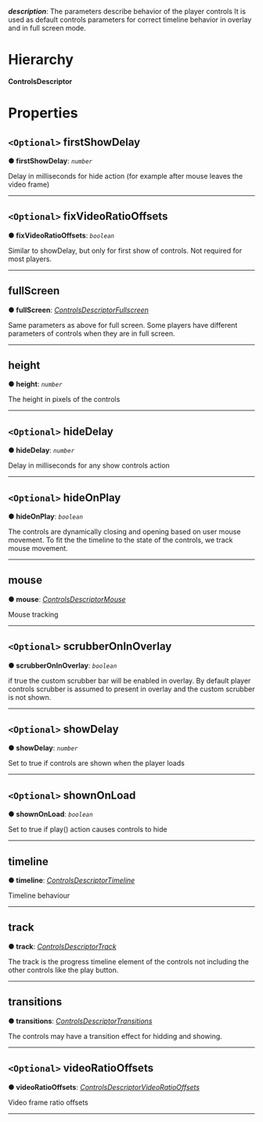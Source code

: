 

*__description__*: The parameters describe behavior of the player controls It is used as default controls parameters for correct timeline behavior in overlay and in full screen mode.

# Hierarchy

**ControlsDescriptor**

# Properties

<a id="firstshowdelay"></a>

## `<Optional>` firstShowDelay

**● firstShowDelay**: *`number`*

Delay in milliseconds for hide action (for example after mouse leaves the video frame)

___
<a id="fixvideoratiooffsets"></a>

## `<Optional>` fixVideoRatioOffsets

**● fixVideoRatioOffsets**: *`boolean`*

Similar to showDelay, but only for first show of controls. Not required for most players.

___
<a id="fullscreen"></a>

##  fullScreen

**● fullScreen**: *[ControlsDescriptorFullscreen](playeradaptor.controlsdescriptorfullscreen.md)*

Same parameters as above for full screen. Some players have different parameters of controls when they are in full screen.

___
<a id="height"></a>

##  height

**● height**: *`number`*

The height in pixels of the controls

___
<a id="hidedelay"></a>

## `<Optional>` hideDelay

**● hideDelay**: *`number`*

Delay in milliseconds for any show controls action

___
<a id="hideonplay"></a>

## `<Optional>` hideOnPlay

**● hideOnPlay**: *`boolean`*

The controls are dynamically closing and opening based on user mouse movement. To fit the the timeline to the state of the controls, we track mouse movement.

___
<a id="mouse"></a>

##  mouse

**● mouse**: *[ControlsDescriptorMouse](playeradaptor.controlsdescriptormouse.md)*

Mouse tracking

___
<a id="scrubberoninoverlay"></a>

## `<Optional>` scrubberOnInOverlay

**● scrubberOnInOverlay**: *`boolean`*

if true the custom scrubber bar will be enabled in overlay. By default player controls scrubber is assumed to present in overlay and the custom scrubber is not shown.

___
<a id="showdelay"></a>

## `<Optional>` showDelay

**● showDelay**: *`number`*

Set to true if controls are shown when the player loads

___
<a id="shownonload"></a>

## `<Optional>` shownOnLoad

**● shownOnLoad**: *`boolean`*

Set to true if play() action causes controls to hide

___
<a id="timeline"></a>

##  timeline

**● timeline**: *[ControlsDescriptorTimeline](playeradaptor.controlsdescriptortimeline.md)*

Timeline behaviour

___
<a id="track"></a>

##  track

**● track**: *[ControlsDescriptorTrack](playeradaptor.controlsdescriptortrack.md)*

The track is the progress timeline element of the controls not including the other controls like the play button.

___
<a id="transitions"></a>

##  transitions

**● transitions**: *[ControlsDescriptorTransitions](playeradaptor.controlsdescriptortransitions.md)*

The controls may have a transition effect for hidding and showing.

___
<a id="videoratiooffsets"></a>

## `<Optional>` videoRatioOffsets

**● videoRatioOffsets**: *[ControlsDescriptorVideoRatioOffsets](playeradaptor.controlsdescriptorvideoratiooffsets.md)*

Video frame ratio offsets

___


